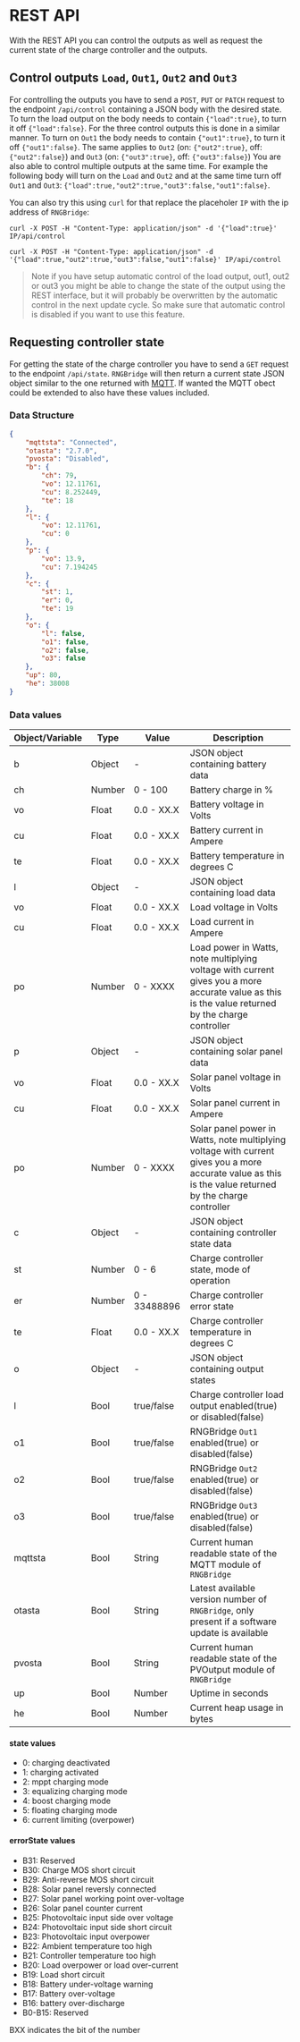 # REST API
With the REST API you can control the outputs as well as request the current state of the charge controller and the outputs.

## Control outputs `Load`, `Out1`, `Out2` and `Out3`
For controlling the outputs you have to send a `POST`, `PUT` or `PATCH` request to the endpoint `/api/control` containing a JSON body with the desired state.
To turn the load output on the body needs to contain `{"load":true}`, to turn it off `{"load":false}`.
For the three control outputs this is done in a similar manner.
To turn on `Out1` the body needs to contain `{"out1":true}`, to turn it off `{"out1":false}`.
The same applies to `Out2` (on: `{"out2":true}`, off: `{"out2":false}`) and `Out3` (on: `{"out3":true}`, off: `{"out3":false}`)
You are also able to control multiple outputs at the same time.
For example the following body will turn on the `Load` and `Out2` and at the same time turn off `Out1` and `Out3`:
`{"load":true,"out2":true,"out3":false,"out1":false}`.

You can also try this using `curl` for that replace the placeholer `IP` with the ip address of `RNGBridge`:
```shell
curl -X POST -H "Content-Type: application/json" -d '{"load":true}' IP/api/control
```
```shell
curl -X POST -H "Content-Type: application/json" -d '{"load":true,"out2":true,"out3":false,"out1":false}' IP/api/control
```

> Note if you have setup automatic control of the load output, out1, out2 or out3 you might be able to change the state of the output using the REST interface, but it will probably be overwritten by the automatic control in the next update cycle.
> So make sure that automatic control is disabled if you want to use this feature.

## Requesting controller state
For getting the state of the charge controller you have to send a `GET` request to the endpoint `/api/state`.
`RNGBridge` will then return a current state JSON object similar to the one returned with [MQTT](https://github.com/enwi/RNGBridgeDoc/blob/main/mqtt.md).
If wanted the MQTT obect could be extended to also have these values included.

### Data Structure
```json
{
    "mqttsta": "Connected",
    "otasta": "2.7.0",
    "pvosta": "Disabled",
    "b": {
        "ch": 79,
        "vo": 12.11761,
        "cu": 8.252449,
        "te": 18
    },
    "l": {
        "vo": 12.11761,
        "cu": 0
    },
    "p": {
        "vo": 13.9,
        "cu": 7.194245
    },
    "c": {
        "st": 1,
        "er": 0,
        "te": 19
    },
    "o": {
        "l": false,
        "o1": false,
        "o2": false,
        "o3": false
    },
    "up": 80,
    "he": 38008
}
```

### Data values
| Object/Variable | Type   | Value             | Description                                  |
|:----------------|--------|-------------------|----------------------------------------------|
| b               | Object | -                 | JSON object containing battery data          |
| ch              | Number | 0 - 100           | Battery charge in %                          |
| vo              | Float  | 0.0 - XX.X        | Battery voltage in Volts                     |
| cu              | Float  | 0.0 - XX.X        | Battery current in Ampere                    |
| te              | Float  | 0.0 - XX.X        | Battery temperature in degrees C             |
| l               | Object | -                 | JSON object containing load data             |
| vo              | Float  | 0.0 - XX.X        | Load voltage in Volts                        |
| cu              | Float  | 0.0 - XX.X        | Load current in Ampere                       |
| po              | Number | 0 - XXXX          | Load power in Watts, note multiplying voltage with current gives you a more accurate value as this is the value returned by the charge controller |
| p               | Object | -                 | JSON object containing solar panel data      |
| vo              | Float  | 0.0 - XX.X        | Solar panel voltage in Volts                 |
| cu              | Float  | 0.0 - XX.X        | Solar panel current in Ampere                |
| po              | Number | 0 - XXXX          | Solar panel power in Watts, note multiplying voltage with current gives you a more accurate value as this is the value returned by the charge controller |
| c               | Object | -                 | JSON object containing controller state data |
| st              | Number | 0 - 6             | Charge controller state, mode of operation   |
| er              | Number | 0 - 33488896      | Charge controller error state                |
| te              | Float  | 0.0 - XX.X        | Charge controller temperature in degrees C   |
| o               | Object | -                 | JSON object containing output states         |
| l               | Bool   | true/false        | Charge controller load output enabled(true) or disabled(false) |
| o1              | Bool   | true/false        | RNGBridge `Out1` enabled(true) or disabled(false) |
| o2              | Bool   | true/false        | RNGBridge `Out2` enabled(true) or disabled(false) |
| o3              | Bool   | true/false        | RNGBridge `Out3` enabled(true) or disabled(false) |
| mqttsta         | Bool   | String            | Current human readable state of the MQTT module of `RNGBridge` |
| otasta          | Bool   | String            | Latest available version number of `RNGBridge`, only present if a software update is available |
| pvosta          | Bool   | String            | Current human readable state of the PVOutput module of `RNGBridge` |
| up              | Bool   | Number            | Uptime in seconds                            |
| he              | Bool   | Number            | Current heap usage in bytes                  |

#### state values
- 0: charging deactivated
- 1: charging activated
- 2: mppt charging mode
- 3: equalizing charging mode
- 4: boost charging mode
- 5: floating charging mode
- 6: current limiting (overpower)

#### errorState values
- B31: Reserved
- B30: Charge MOS short circuit
- B29: Anti-reverse MOS short circuit
- B28: Solar panel reversly connected
- B27: Solar panel working point over-voltage
- B26: Solar panel counter current
- B25: Photovoltaic input side over voltage
- B24: Photovoltaic input side short circuit
- B23: Photovoltaic input overpower
- B22: Ambient temperature too high
- B21: Controller temperature too high
- B20: Load overpower or load over-current
- B19: Load short circuit
- B18: Battery under-voltage warning
- B17: Battery over-voltage
- B16: battery over-discharge
- B0-B15: Reserved

BXX indicates the bit of the number